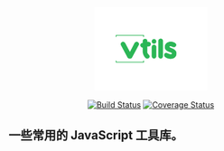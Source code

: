 <p align="center"><img width="200" src="./images/logo.svg" alt="logo"></p>

<p align="center"><a href="https://travis-ci.org/fjc0k/vtils"><img src="https://travis-ci.org/fjc0k/vtils.svg?branch=master" alt="Build Status"></a> <a href="https://codecov.io/gh/fjc0k/vtils"><img src="https://codecov.io/gh/fjc0k/vtils/branch/master/graph/badge.svg" alt="Coverage Status"></a></p>

## 一些常用的 JavaScript 工具库。
